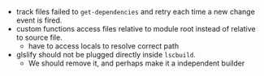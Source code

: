  - track files failed to `get-dependencies` and retry each time a new change event is fired.
 - custom functions access files relative to module root instead of relative to source file.
   - have to access locals to resolve correct path
 - glslify should not be plugged directly inside `lscbuild`.
   - We should remove it, and perhaps make it a independent builder
